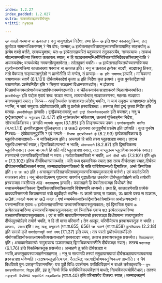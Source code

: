 ```yaml
---
index: 1.2.27
index_padded: 1.2.027
sutra: ऊकालोऽज्झ्रस्वदीर्घप्लुतः
vritti: nyasa

---
```

ऊः कालो यस्याचः स ऊकालः। ननु चायुक्तोऽयं निर्देशः, तथा हि-- ऊ इति शब्दः कालस्तु क्रिया, तत् कुतोऽत्र सामानाधिकरण्यम् ? नैष दोषः; यस्मात् `ऊ` इत्येतत्सहचरितायामुच्चारणक्रियायामिह साहचर्यात् `ऊ` इत्येष शब्दो वर्त्तते, एवमप्ययुक्तम्; यतः `ऊ` इत्येतत्सहचरितं यदुच्चारणं तदूकारस्यैव, नान्यस्याचः। तत्कथं सोऽन्यसम्ब्नधिन्या क्रियया ऊकारलः स्यात्, न हि यज्ञदत्तसम्बन्धिनीभिश्चित्रगवीभिर्देवदत्तश्चित्रगुर्भवति ? अयमप्यदोषः; वत्यर्थस्येह गमयन्तीत्युक्तमेतत्। तदेतदुक्तं भवति-- `ऊ` इत्येतत्सहचिरतयोच्चारणक्रियया तुल्योच्चारणक्रिया कालालख्या यस्याचः स ऊकाल इति। ननु च ऊकाल इत्येकः सञ्ज्ञी, सञ्ज्ञास्तु तिस्त्रः, ततो वैषम्यात् सङ्ख्यातानुदेशो न प्राप्नोतीति यो मन्येत, तं प्रत्याह-- `ऊ इति त्रयाणाम्` इत्यादि। मात्रिकाणां
त्रयाणामकः सवर्णे (6.1.101) दीर्घत्वमेकादेशं कृत्वा `ऊ` इति निर्देशः कृत इत्यर्थः। कुतः पुनरेतद्विज्ञायते त्रयाणामेकः प्रश्लेषनिर्देश इति ? तिसृणां सञ्ज्ञानां विधानसामर्थ्यात्। न ह्येकस्य भिन्नप्रयोजनमन्तरेणानेकसञ्ज्ञाविधानमर्थवद्भवति। न चेहैकस्यानेकसञ्ज्ञाकरणे भिन्नप्रयोजनमस्ति। `ह्रस्वदीर्घप्लुत` इति यद्येक एवायं शब्दः सञ्ज्ञा स्यात्, लाघवार्थत्वात् सञ्ज्ञाकरणस्य, महत्याः सञ्ज्ञायाः करणमयुक्तं स्यात्। किञ्च-- आवृत्तिधर्माणः सञ्ज्ञाशब्दाः प्रदेशेषु भवन्ति, न चायं समुदाय सञ्ज्ञाशब्दाः प्रदेशेषु भवन्ति, न चायं समुदायः प्रदेशेष्वावर्त्यते,अपि तु प्रत्येकं ह्रस्वादिशब्दाः। तस्मात् तेषां द्वन्द्वं कृत्वा निर्देश इति मत्वाह- `ह्रस्वदीर्घप्लुतः` इत्यादिः। द्वन्द्वैकवद्भावस्तु `सर्वो द्वन्द्वो विभाषयैकवद्भवति` इति वचनात्। ननु च द्वन्द्वैकवद्भावे `स नपुंसकम्` (2.4.17) इति नुपंसकत्वेन भवितव्यम्, तत्कथं
पुंल्लिङ्गेन निर्देशः, सौत्रत्वान्निर्देशस्य। छन्दसि `व्यत्ययो बहुलम्` (3.1.85) इति लिङ्गव्यत्यय उक्तः। `छन्दोवत्सूत्राणि भवन्ति` (म.भा.1.1.1) इत्यविरुद्धास्य
पुंल्लिङ्गता। उ ऊऊ3 इत्यनया आनुपूर्व्यैषां प्रश्लेष इति दर्शयति। कुतः पुनरेष निश्चयः-- एषैवैषामानुपूर्वीति ? एवं मन्यते-- `विभाषा पृष्टप्रतिवचने हेः` (8.2.93) इत्येकमात्रिकस्य हेः प्लुतविधानाज्ज्ञायते-- न मात्रिकोऽन्त्य इति। अन्त्यत्वे हि सति तस्य प्लुतसञ्ज्ञा स्यात्। एवञ्च प्लुतविधानमनर्थं स्यात्। द्विमात्रिकोऽप्यन्त्यो न भवति; `ओमभ्यादाने` (8.2.87) इति द्विमात्रिकस्य प्लुतविधानात्। तस्य चान्त्यत्वे हि सति यदि प्लुतसञ्ज्ञा स्यात्, तदा च प्लुतस्य प्लुतविधानमनर्थकं स्यात्। तसमादन्ते एकमात्रिकद्विमात्रिकौ न भवतः। मध्येऽप्येकमात्रिको न भवति, `अतो दीर्घो यञि` (7.3.101) इति `सुपि च` (7.3.102) इतिच दीर्घविधानसामर्थ्यात्। यदि मध्य
एकमात्रिकः स्यात् तदा तस्य दीर्घसञ्ज्ञा स्यात्,दीर्घस्य दीर्घवचनमकिञ्चित्करं स्यात्, तस्मादादावेकमात्रिकत्वे हि सति पारिशेष्यान्मध्ये द्विमात्रिकः, अन्ते त्रिमात्रिक इति। `उ ऊ ऊ3` इति। अत्राप्युकारादिसहचरितायामुच्चारणक्रियायमुकारादयो वर्त्तन्ते। एवं कालोऽजिति यकारस्य लोपः।
ननु चोकारोऽयमण् गृह्यमाणः सवर्णान् गृह्णातीत्यत उकारेण दीर्घप्लुतयोर्ग्रहणे सति तयोरपि ह्रस्वसञ्ज्ञा भवतीत्यत आह- `कालग्रहणम्` इत्यादि। कालग्रहणे हि येषामेताःसञ्ज्ञा विधीयते तेषां यथाक्रममेकमात्रिकत्व द्विमात्रिकत्वत्रिमात्रिकत्वानि विशेषणानि लभ्यन्ते। तथा हि, कालग्रहणेसति प्रत्येकं वाक्यपरिसमाप्तौ क्रियमाणायां त्रयो बहुव्रीहयो भवन्ति- उः कालो यसय् स उकालः, ऊः कालो यस्य स ऊकालः, ऊ3#ःकालो यस्य सः ऊ3 कालः। एषां यथार्ममेकमात्रिकद्विमात्रिकत्रिमात्रिका अचोऽन्यपदार्थाः। यस्मान्मात्रिक एवाचः `उ` इत्येतत्सहचारिण्या उच्चारमक्रियायास्तुल्यकालः; एवं
द्विमात्रिक एवाच `ऊ` इत्येतत्सहचारिण्या उच्चारणक्रियायास्तुल्यकालः; एवं
त्रिमात्रिक एवाच `ऊ3` इत्येतत्सहचारिण्या उच्चारणक्रियायास्तुल्यकालः। एवं च सति
मात्रापरिमाणस्याचो ह्रस्वसञ्ज्ञा विधीयमाना सत्यप्युकारेण दीर्घप्लुतयोर्ग्रहणे तयोर्न भवति, न हि तौ मात्रा परिमाणौ। तेन आलूय, परिणीयेत्यत्र ह्रस्वाश्रयस्तुङ न
भवति।
`प्रत्यक्ष्य, प्ररक्ष्य` इति। `तक्षू त्वक्षू तनूकरणे` (धा.पा.655, 656) `रक्ष पालने` (धा.पा.658) `कुगतिप्रादयः` (2.2.18) इति समासे कृते `समासेऽनञ्पूर्वे क्त्वो ल्यप्` (7.1.37) इति ल्यप्। तत्र परतो द्वयोरर्धमातर्योर्हलोः संयोगसञ्ज्ञिनोरूकाल्त्वमस्तीत्यसत्यज्ग्रहणे ह्रस्वसञ्ज्ञा स्यात्, ततश्च ह्रस्वाश्रयस्तुक
प्रसज्येत।
`तितउच्छत्रम्` इति। अत्राकारोकारचोः समुदायस्य ऊकालत्वाद् द्विमात्रिकत्वमस्तीति दीर्घसञ्ज्ञा स्यात्। ततश्च `पदान्ताद्वा` (6.1.76) इति विकल्पितस्तुक्
प्रसज्येत। अज्ग्रहणे तु सति दीर्घसञ्ज्ञा न भवति,अच्समुदायस्याज्ग्रहणेनाग्रहणात् । ननु च सत्यामपि तस्यां समुदायाश्रयायां दीर्घसञ्ज्ञायायमवयवाश्रया ह्रस्वसञ्ज्ञा भविष्यति। तदाश्रयस्तुङनित्य एव, नैतदस्ति; परत्वाद्दीर्घाश्रयस्तुग्विकल्पः
प्राप्नोति। न चैवं विधविषये पुनः प्रसङ्गविज्ञानमस्ति; यत्र पूर्वो विधिः प्रवर्त्तमानः परविधिविज्ञानं न बाधते तत्रैतद्भवति-- `पुनः प्रसङ्गविज्ञानात् सिद्धम्` इति, इह तु नित्यो विधिः परविधिविकल्पविज्ञानं बाधते; नित्यविकल्पयोर्विरोधात्। ततश्च `सकृद्गतौ विप्रतिषेधे यद्बाधितं तद्बाधितमेव` (व्या.प.40) इति परिभाषयैव विकल्पः स्यात्। तस्मादज्ग्रहणं